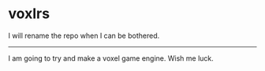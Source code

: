 # voxlrs
I will rename the repo when I can be bothered.
<hr>
I am going to try and make a voxel game engine. Wish me luck.